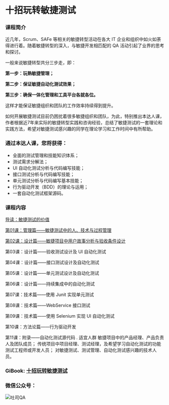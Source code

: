 # 十招玩转敏捷测试
### 课程简介
近几年，Scrum、SAFe 等相关的敏捷转型活动在各大 IT 企业和组织中如火如荼得进行着。随着敏捷转型的深入，与敏捷开发相匹配的 QA 活动引起了业界的思考和探讨。

一般来说敏捷转型共分三步走，即：

**第一步：玩熟敏捷管理；**

**第二步：保证敏捷自动化测试效果；**

**第三步：确保一体化管理和工具平台各就各位。**

这样才能保证敏捷组织和团队的工作效率持续得到提升。

如何开展敏捷测试目前仍困扰着很多敏捷组织和团队，为此，特别推出本达人课，作者根据近7年来实际的敏捷转型实践和咨询经验，总结了敏捷测试的一套理论和实践方法，希望对敏捷测试感兴趣的同学在理论学习和工作时间中有所帮助。

### 通过本达人课，您将获得：

- 全面的测试管理和技能知识体系；
- 测试需求分解法；
- UI 自动化测试分析与代码编写技能；
- 接口测试分析与代码编写技能；
- 单元测试分析与代码编写基本技能；
- 行为驱动开发（BDD）的理论与运用；
- 一套自动化测试框架源码。


### 课程内容
[导读：敏捷测试的价值](http://qatools.cn/details/HJlbPTTaz.html)

[第01课：管理篇——敏捷测试中的人、技术与过程管理](http://qatools.cn/details/H1B1WdC6z.html)

[第02课：设计篇——敏捷项目中用户故事分析与验收条件设计](http://qatools.cn/details/BJ35QMx0M.html)

第03课：设计篇——验收测试设计及 UI 自动化测试

第04课：设计篇——接口测试设计及自动化测试

第05课：设计篇——单元测试设计及自动化测试

第06课：设计篇——持续集成中的自动化测试

第07课：技术篇——使用 Junit 实现单元测试

第08课：技术篇——WebService 接口测试

第09课：技术篇——使用 Selenium 实现 UI 自动化测试

第10课：方法论篇——行为驱动开发

第11课：附录——自动化测试源代码
.
适宜人群
敏捷项目中的产品经理、产品负责人及团队成员；
传统项目中项目经理、测试经理，及希望学习自动化测试的功能测试工程师或开发人员；
对敏捷测试、测试管理、自动化测试感兴趣的技术人员。




### GiBook: [十招玩转敏捷测试](http://gitbook.cn/gitchat/column/5aebe3ea4eb5f845a0773ddb#catalog)
### 微信公众号：
![吐司QA](https://wx1.sinaimg.cn/large/d99b41d3ly1fr31yvz1qyj2076076mxm.jpg)
